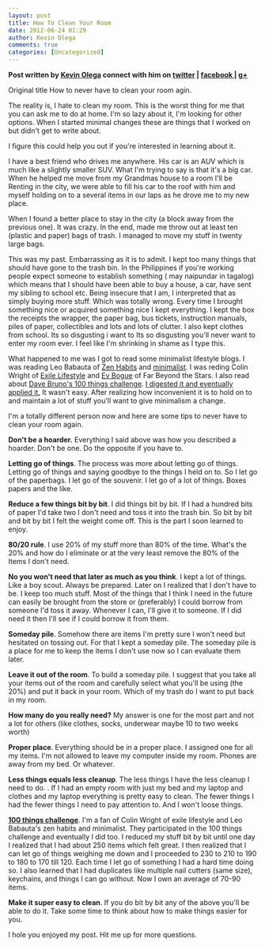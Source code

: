 ```yaml
---
layout: post
title: How To Clean Your Room
date: 2012-06-24 01:29
author: Kevin Olega
comments: true
categories: [Uncategorized]
---
```

**Post written by <a href="http://kevinolega.com">Kevin Olega</a> connect with him on <a href="http://twitter.com/kevinolega">twitter</a> | <a href="http://www.facebook.com/profile.php?id=100003220910840">facebook </a>| <a href="https://plus.google.com/107007774605671245935/posts">g+</a>**

Original title How to never have to clean your room agin. 

The reality is, I hate to clean my room. This is the worst thing for me that you can ask me to do at home. I'm so lazy about it, I'm looking for other options. When I started minimal changes these are things that I worked on but didn't get to write about. 

I figure this could help you out if you're interested in learning about it. 

I have a best friend who drives me anywhere. His car is an AUV which is much like a slightly smaller SUV. What I'm trying to say is that it's a big car.  When he helped me move from my Grandmas house to a room I'll be Renting in the city, we were able to fill his car to the roof with him and myself holding on to a several items in our laps as he drove me to my new place.  

When I found a better place to stay in  the city (a block away from the previous one). It was crazy. In the end, made me throw out at least ten (plastic and paper) bags of trash. I managed to move my stuff in twenty large bags. 

This was my past. Embarrassing as it is to admit. I kept too many things that should have gone to the trash bin. In the Philippines if you're working people expect someone to establish something ( may naipundar in tagalog) which means that I should have been able to buy a house, a car, have sent my sibling to school etc. Being insecure that I am, I interpreted that as simply buying more stuff. Which was totally wrong. Every time I brought something nice or acquired something nice I kept everything.   I kept the box the receipts the wrapper, the paper bag, bus tickets,  instruction manuals, piles of paper, collectibles and lots and lots of clutter. I also kept clothes from school. Its so disgusting i want to Its so disgusting you'll never want to enter my room ever. I feel like I'm shrinking in shame as I type this. 

What happened to me was I got to read some minimalist lifestyle blogs. I was reading Leo Babauta of <a href="http://zenhabits.net">Zen Habits</a> and <a href="http://mnmlist.com">minimalist</a>. I was reding Colin Wright of <a href="http://exilelifestyle.com">Exile Lifestyle</a> and <a href="http://evbogue.com">Ev Bogue</a> of Far Beyond the Stars. I also read about <a href="http://guynameddave.com/about-the-100-thing-challenge/">Dave Bruno's 100 things challenge</a>. <a href="http://minimalchanges.com/100-things-challenge-december-2011/">I digested it and eventually applied it.</a> It wasn't easy. After realizing how inconvenient it is to hold on to and maintain a lot of stuff you'll want to give minimalism a change. 

I'm a totally different person now and here are some tips to never have to clean your room again. 

**Don't be a hoarder.** Everything I said above was how you described a hoarder. Don't be one. Do the opposite if you have to. 

**Letting go of things**. The process was more about letting go of things. Letting go of things and saying goodbye to the things I held on to. So I let go of the paperbags. I let go of the souvenir. I let go of a lot of things. Boxes papers and the like. 


**Reduce a few things bit by bit**. I did things bit by bit. If I had a hundred bits of paper I'd take two I don't need and toss it into the trash bin. So bit by bit and bit by bit I felt the weight come off. This is the part I soon learned to enjoy. 

**80/20 rule**. I use 20% of my stuff more than 80% of the time. What's the 20% and how do I eliminate or at the very least remove the 80% of the Items I don't need. 

**No you won't need that later as much as you think**. I kept a lot of things. Like a boy scout. Always be prepared. Later on I realized that I don't have to be. I keep too much stuff. Most of the things that I think I need in the future can easily be brought from the store or (preferably) I could borrow from someone I'd toss it away. Whenever I can, I'll give it to someone. If I did need it then I'll see if I could borrow it from them. 

**Someday pile**. Somehow there are items I'm pretty sure I won't need but hesitated on tossing out. For that I kept a someday pile. The someday pile is a place for me to keep the items I don't use now so I can evaluate them later. 

**Leave it out of the room**. To build a someday pile. I suggest that you take all your items out of the room and carefully select what you'll be using (the 20%) and put it back in your room. Which of my trash do I want to put back in my room. 

**How many do you really need?** My answer is one for the most part and not a lot for others (like clothes, socks, underwear maybe 10 to two weeks worth)

**Proper place**. Everything should be in a proper place. I assigned one for all my items. I'm not allowed to leave my computer inside my room. Phones are away from my bed. Or whatever. 

**Less things equals less cleanup**. The less things I have the less cleanup I need to do. . If I had an empty room with just my bed and my laptop and clothes and my laptop everything is pretty easy to clean. The fewer things I had the fewer things I need to pay attention to. And I won't loose things.  

**<a href="http://minimalchanges.com/100-things-challenge-december-2011/">100 things challenge</a>**. I'm a fan of Colin Wright of exile lifestyle and Leo Babauta's zen habits and minimalist. They participated in the 100 things challenge and eventually I did too. I reduced my stuff bit by bit until one day I realized that I had about 250 items which felt great. I then realized that I can let go of things weighing me down and I proceeded to 230 to 210 to 190 to 180 to 170 till 120.  Each time I let go of something I had a hard time doing so. I also learned that I had duplicates like multiple nail cutters (same size), keychains, and things I can go without. Now I own an average of 70-90 items. 

**Make it super easy to clean**. If you do bit by bit any of the above you'll be able to do it. Take some time to think about how to make things easier for you. 

I hole you enjoyed my post. Hit me up for more questions.
